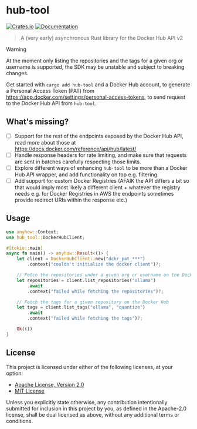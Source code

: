 # hub-tool

[![Crates.io](https://img.shields.io/crates/v/hub-tool.svg)](https://crates.io/crates/hub-tool)
[![Documentation](https://docs.rs/hub-tool/badge.svg)](https://docs.rs/hub-tool)

> A (very early) asynchronous Rust library for the Docker Hub API v2

> [!WARNING]
> At the moment only listing the repositories and the tags for a
> given org or username is supported, the SDK may be unstable and subject to breaking
> changes.

Get started with `cargo add hub-tool` and a Docker Hub account, to generate a Personal
Access Token (PAT) from https://app.docker.com/settings/personal-access-tokens, to
send request to the Docker Hub API from `hub-tool`.

## What's missing?

- [ ] Support for the rest of the endpoints exposed by the Docker Hub API, read
    more about those at https://docs.docker.com/reference/api/hub/latest/
- [ ] Handle response headers for rate limiting, and make sure that requests are
    sent in batches carefully respecting those limits.
- [ ] Explore different ways of enhancing `hub-tool` to be more than a Docker Hub
    API wrapper, and add functionality on top e.g. filtering.
- [ ] Add support for custom Docker Registries (AFAIK the API differs a bit so that
    would imply most likely a different client + whatever the registry needs e.g.
    for Docker Registries in AWS the endpoints sometimes provide redirect URIs within
    the response etc.)

## Usage

```rust
use anyhow::Context;
use hub_tool::DockerHubClient;

#[tokio::main]
async fn main() -> anyhow::Result<()> {
    let client = DockerHubClient::new("dckr_pat_***")
        .context("couldn't initialize the docker client")?;

    // Fetch the repositories under a given org or username on the Docker Hub
    let repositories = client.list_repositories("ollama")
        .await
        .context("failed while fetching the repositories")?;

    // Fetch the tags for a given repository on the Docker Hub
    let tags = client.list_tags("ollama", "quantize")
        .await
        .context("failed while fetching the tags")?;

    Ok(())
}
```

## License

This project is licensed under either of the following licenses, at your option:

- [Apache License, Version 2.0](LICENSE-APACHE)
- [MIT License](LICENSE-MIT)

Unless you explicitly state otherwise, any contribution intentionally submitted
for inclusion in this project by you, as defined in the Apache-2.0 license, shall
be dual licensed as above, without any additional terms or conditions.
